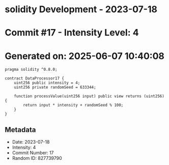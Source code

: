 ﻿# solidity Development - 2023-07-18
# Commit #17 - Intensity Level: 4
# Generated on: 2025-06-07 10:40:08
```solidity
pragma solidity ^0.8.0;

contract DataProcessor17 {
    uint256 public intensity = 4;
    uint256 private randomSeed = 633344;

    function processValue(uint256 input) public view returns (uint256) {
        return input * intensity + randomSeed % 100;
    }
}
```
## Metadata
- Date: 2023-07-18
- Intensity: 4
- Commit Number: 17
- Random ID: 827739790
